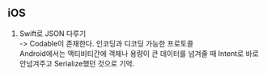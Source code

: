 ## iOS

1. Swift로 JSON 다루기   
-> Codable이 존재한다. 인코딩과 디코딩 가능한 프로토콜   
Android에서는 액티비티간에 객체나 용량이 큰 데이터를 넘겨줄 때 Intent로 바로 안넘겨주고 Serialize했던 것으로 기억.

